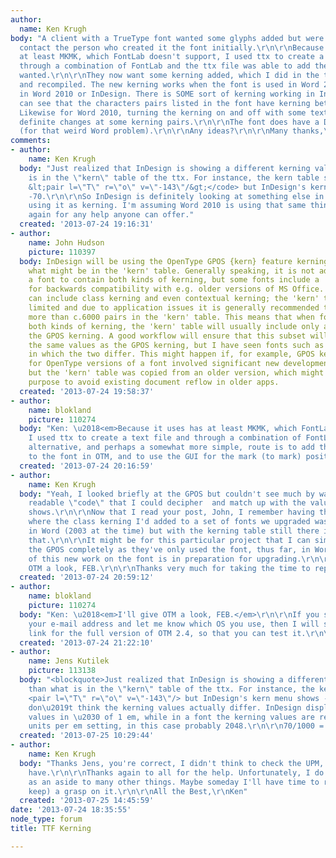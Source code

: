 ```yaml
---
author:
  name: Ken Krugh
body: "A client with a TrueType font wanted some glyphs added but were not able to
  contact the person who created it the font initially.\r\n\r\nBecause it uses has
  at least MKMK, which FontLab doesn't support, I used ttx to create a text file and
  through a combination of FontLab and the ttx file was able to add the glyphs they
  wanted.\r\n\r\nThey now want some kerning added, which I did in the ttx text file
  and recompiled. The new kerning works when the font is used in Word 2003 but NOT
  in Word 2010 or InDesign. There is SOME sort of kerning working in InDesign as I
  can see that the characters pairs listed in the font have kerning between them.
  Likewise for Word 2010, turning the kerning on and off with some text selected makes
  definite changes at some kerning pairs.\r\n\r\nThe font does have a DSIG feature
  (for that weird Word problem).\r\n\r\nAny ideas?\r\n\r\nMany thanks,\r\nKen"
comments:
- author:
    name: Ken Krugh
  body: "Just realized that InDesign is showing a different kerning value than what
    is in the \"kern\" table of the ttx. For instance, the kern table shows <code>
    &lt;pair l=\"T\" r=\"o\" v=\"-143\"/&gt;</code> but InDesign's kern menu shows
    -70.\r\n\r\nSo InDesign is definitely looking at something else in the font and
    using it as kerning. I'm assuming Word 2010 is using that same thing as kerning.\r\n\r\nThanks
    again for any help anyone can offer."
  created: '2013-07-24 19:16:31'
- author:
    name: John Hudson
    picture: 110397
  body: InDesign will be using the OpenType GPOS {kern} feature kerning, rather than
    what might be in the 'kern' table. Generally speaking, it is not advisable for
    a font to contain both kinds of kerning, but some fonts include a 'kern' table
    for backwards compatibility with e.g. older versions of MS Office. The GPOS kerning
    can include class kerning and even contextual kerning; the 'kern' table is quite
    limited and due to application issues it is generally recommended to include no
    more than c.6000 pairs in the 'kern' table. This means that when fonts do contain
    both kinds of kerning, the 'kern' table will usually include only a subset of
    the GPOS kerning. A good workflow will ensure that this subset will at least use
    the same values as the GPOS kerning, but I have seen fonts such as you describe,
    in which the two differ. This might happen if, for example, GPOS kerning developed
    for OpenType versions of a font involved significant new development and revision,
    but the 'kern' table was copied from an older version, which might be done on
    purpose to avoid existing document reflow in older apps.
  created: '2013-07-24 19:58:37'
- author:
    name: blokland
    picture: 110274
  body: "Ken: \u2018<em>Because it uses has at least MKMK, which FontLab doesn't support,
    I used ttx to create a text file and through a combination of FontLab [\u2026]</em>\u2019\r\n\r\nAn
    alternative, and perhaps a somewhat more simple, route is to add the glyphs directly
    to the font in OTM, and to use the GUI for the mark (to mark) positioning.\r\n\r\nFEB"
  created: '2013-07-24 20:16:59'
- author:
    name: Ken Krugh
  body: "Yeah, I looked briefly at the GPOS but couldn't see much by way of readily
    readable \"code\" that I could decipher  and match up with the values InDesign
    shows.\r\n\r\nNow that I read your post, John, I remember having the reverse problem
    where the class kerning I'd added to a set of fonts we upgraded wasn't working
    in Word (2003 at the time) but with the kerning table still there it was using
    that.\r\n\r\nIt might be for this particular project that I can simply remove
    the GPOS completely as they've only used the font, thus far, in Word 2003. All
    of this new work on the font is in preparation for upgrading.\r\n\r\nI'll give
    OTM a look, FEB.\r\n\r\nThanks very much for taking the time to reply guys."
  created: '2013-07-24 20:59:12'
- author:
    name: blokland
    picture: 110274
  body: "Ken: \u2018<em>I'll give OTM a look, FEB.</em>\r\n\r\nIf you send me (FEB[at]dutchtypelibrary.com)
    your e-mail address and let me know which OS you use, then I will send you a download
    link for the full version of OTM 2.4, so that you can test it.\r\n\r\nFrank"
  created: '2013-07-24 21:22:10'
- author:
    name: Jens Kutilek
    picture: 113138
  body: "<blockquote>Just realized that InDesign is showing a different kerning value
    than what is in the \"kern\" table of the ttx. For instance, the kern table shows
    <pair l=\"T\" r=\"o\" v=\"-143\"/> but InDesign's kern menu shows -70.</blockquote>\r\n\r\nI
    don\u2019t think the kerning values actually differ. InDesign displays kerning
    values in \u2030 of 1 em, while in a font the kerning values are relative to the
    units per em setting, in this case probably 2048.\r\n\r\n70/1000 = 143/2048"
  created: '2013-07-25 10:29:44'
- author:
    name: Ken Krugh
  body: "Thanks Jens, you're correct, I didn't think to check the UPM, though I should
    have.\r\n\r\nThanks again to all for the help. Unfortunately, I do this font stuff
    as an aside to many other things. Maybe someday I'll have time to really get (and
    keep) a grasp on it.\r\n\r\nAll the Best,\r\nKen"
  created: '2013-07-25 14:45:59'
date: '2013-07-24 18:35:55'
node_type: forum
title: TTF Kerning

---
```

